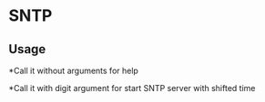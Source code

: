 # SNTP

## Usage

*Call it without arguments for help

*Call it with digit argument for start SNTP server with shifted time
